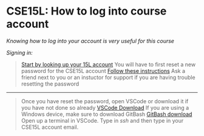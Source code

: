 # CSE15L: How to log into course account
*Knowing how to log into your account is very useful for this course*

*Signing in:*
>[Start by looking up your 15L account](https://sdacs.ucsd.edu/~icc/index.php)
>You will have to first reset a new password for the CSE15L account
>[Follow these instructions](https://drive.google.com/file/d/17IDZn8Qq7Q0RkYMxdiIR0o6HJ3B5YqSW/view)
>Ask a friend next to you or an instuctor for support if you are having trouble resetting the password
---
>Once you have reset the password, open VSCode or download it if you have not done so already
>[VSCode Download](https://code.visualstudio.com/)
>If you are using a Windows device, make sure to download GitBash
>[GitBash download](https://git-scm.com/download/win)
>Open up a terminal in VSCode. Type in *ssh* and then type in your CSE15L account email.
